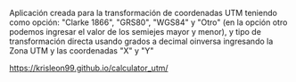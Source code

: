 Aplicación creada para la transformación de coordenadas UTM teniendo como opción: "Clarke 1866", "GRS80", "WGS84" y  "Otro" (en la opción otro podemos ingresar el valor de los semiejes mayor y menor), y tipo de transformación directa usando grados a decimal oinversa ingresando la Zona UTM y las coordenadas "X" y "Y"

https://krisleon99.github.io/calculator_utm/
